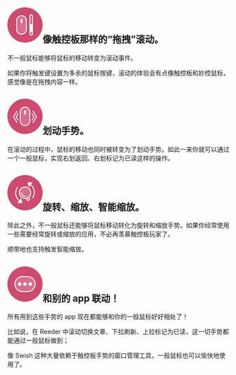 ## <img class="title-icon" src="/image/title-icon-scroll.svg"/>像触控板那样的“拖拽”滚动。

不一般鼠标能够将鼠标的移动转变为滚动事件。

如果你将触发键设置为多余的鼠标按键，滚动的体验会有点像触控板和妙控鼠标，感觉像是在拖拽内容一样。

## <img class="title-icon" src="/image/title-icon-swipe.svg"/>划动手势。

在滚动的过程中，鼠标的移动也同时被转变为了划动手势。如此一来你就可以通过一个一般鼠标，实现右划返回、右划标记为已读这样的操作。

## <img class="title-icon" src="/image/title-icon-zoom.svg"/>旋转、缩放、智能缩放。

除此之外，不一般鼠标还能够将鼠标移动转化为旋转和缩放手势。如果你经常使用一些需要经常旋转或缩放的应用，不必再羡慕触控板玩家了。
 
顺带地也支持触发智能缩放。

## <img class="title-icon" src="/image/title-icon-more.svg"/>和别的 app 联动！

所有用到这些手势的 app 现在都能够和你的一般鼠标好好相处了！ 

比如说，在 Reeder 中滚动切换文章、下拉刷新、上拉标记为已读，这一切手势都能通过一般鼠标做到；

像 Swish 这种大量依赖于触控板手势的窗口管理工具，一般鼠标也可以愉快地使用了。
